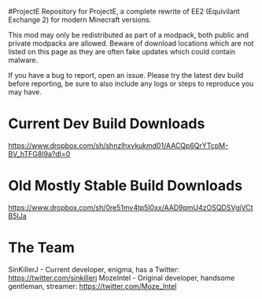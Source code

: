 #ProjectE
Repository for ProjectE, a complete rewrite of EE2 (Equivilant Exchange 2) for modern Minecraft versions.

This mod may only be redistributed as part of a modpack, both public and private modpacks are allowed. Beware of download locations which are not listed on this page as they are often fake updates which could contain malware.

If you have a bug to report, open an issue. Please try the latest dev build before reporting, be sure to also include any logs or steps to reproduce you may have.

# Current Dev Build Downloads
https://www.dropbox.com/sh/shnzlhxvkukmd01/AACQp6QrYTcpM-BV_hTFG8I9a?dl=0

# Old Mostly Stable Build Downloads
https://www.dropbox.com/sh/0re51mv4tp5l0xx/AAD9pmU4zOSQDSVgjVCtB5IJa

# The Team
SinKillerJ - Current developer, enigma, has a Twitter: https://twitter.com/sinkillerj
MozeIntel - Original developer, handsome gentleman, streamer: https://twitter.com/Moze_Intel
